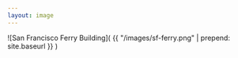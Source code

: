 ```yaml
---
layout: image
---
```


![San Francisco Ferry Building]( {{ "/images/sf-ferry.png" | prepend: site.baseurl }} )
